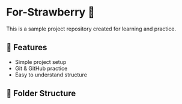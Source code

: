 # For-Strawberry 🍓

This is a sample project repository created for learning and practice.

## 🚀 Features
- Simple project setup
- Git & GitHub practice
- Easy to understand structure

## 📂 Folder Structure
